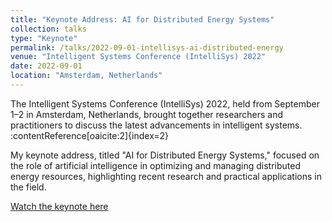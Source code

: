 ```yaml
---
title: "Keynote Address: AI for Distributed Energy Systems"
collection: talks
type: "Keynote"
permalink: /talks/2022-09-01-intellisys-ai-distributed-energy
venue: "Intelligent Systems Conference (IntelliSys) 2022"
date: 2022-09-01
location: "Amsterdam, Netherlands"
---
```

The Intelligent Systems Conference (IntelliSys) 2022, held from September 1–2 in Amsterdam, Netherlands, brought together researchers and practitioners to discuss the latest advancements in intelligent systems. :contentReference[oaicite:2]{index=2}

My keynote address, titled "AI for Distributed Energy Systems," focused on the role of artificial intelligence in optimizing and managing distributed energy resources, highlighting recent research and practical applications in the field.

[Watch the keynote here](https://www.youtube.com/watch?v=80x3ebPWiLA)